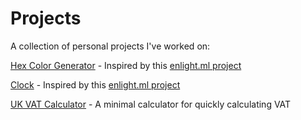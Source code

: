 # Projects
A collection of personal projects I've worked on:

[Hex Color Generator](https://leoreeves.github.io/Projects/Hex%20Color%20Generator/) - Inspired by this [enlight.ml project](https://enlight.ml/projects/color/color-generator.html)

[Clock](https://leoreeves.github.io/Projects/Clock/) - Inspired by this [enlight.ml project](https://enlight.ml/projects/clock/clock.html)

[UK VAT Calculator](https://leoreeves.github.io/Projects/UK-VAT-Calculator/) - A minimal calculator for quickly calculating VAT
